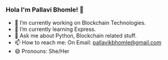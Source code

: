 ### Hola I'm Pallavi Bhomle! 👋

- 🔭 I’m currently working on Blockchain Technologies.
- 🌱 I’m currently learning Express.
- 💬 Ask me about Python, Blockchain related stuff.
- 📫 How to reach me: On Email: pallavikbhomle@gmail.com
- 😄 Pronouns: She/Her
